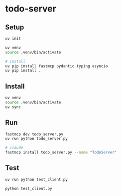 # todo-server

## Setup

```sh
uv init

uv venv
source .venv/bin/activate

# install
uv pip install fastmcp pydantic typing asyncio
uv pip install .
```

## Install

```sh
uv venv
source .venv/bin/activate
uv sync
```

## Run

```sh
fastmcp dev todo_server.py
uv run python todo_server.py

# claude
fastmcp install todo_server.py --name "TodoServer"
```

## Test

```sh
uv run python test_client.py

python test_client.py
```